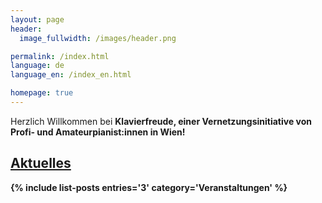 ```yaml
---
layout: page
header:
  image_fullwidth: /images/header.png

permalink: /index.html
language: de
language_en: /index_en.html

homepage: true
---
```


Herzlich Willkommen bei <b>Klavierfreude<b>, einer
Vernetzungsinitiative von Profi- und Amateurpianist:innen in Wien!

## <a href="/veranstaltungen/">Aktuelles</a> <a name="Veranstaltungen"/>

{% include list-posts entries='3' category='Veranstaltungen' %}



